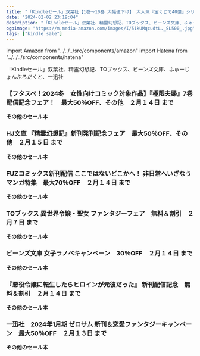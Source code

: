 ```yaml
---
title: "「Kindleセール」双葉社【1巻～10巻 大幅値下げ】 大人気『宝くじで40億』シリーズ完結！　最大98％OFF、マイクロマガジン社 GCノベルズ割引キャンペーン！　最大50％OFF"
date: "2024-02-02 23:19:04"
description: "「Kindleセール」双葉社、精霊幻想記、TOブックス、ビーンズ文庫、ふゅーじょんぷろだくと、一迅社"
ogpimage: "https://m.media-amazon.com/images/I/51kUMqcudtL._SL500_.jpg"
tags: ["kindle sale"]
---
```

import Amazon from "../../../src/components/amazon"
import Hatena from "../../../src/components/hatena"

「Kindleセール」双葉社、精霊幻想記、TOブックス、ビーンズ文庫、ふゅーじょんぷろだくと、一迅社



### 【フタスペ！2024冬　女性向けコミック対象作品】『極限夫婦』7巻配信記念フェア！　最大50％OFF、その他　２月１４日 まで


<Amazon asin="B0CQY7S19Q" />



<Amazon asin="B00I7JHW16" />


<Amazon asin="B0CQY7FZPD" />


**その他のセール本**

<Hatena src="https://kyukyunyorituryo.github.io/kindle_sale/20240214s38569/" title=""/>

### HJ文庫 『精霊幻想記』新刊発刊記念フェア　最大50％OFF、その他　２月１５日 まで


<Amazon asin="B078KCZGWX" />



<Amazon asin="B015GXE1LO" />


**その他のセール本**

<Hatena src="https://kyukyunyorituryo.github.io/kindle_sale/20240215s38579/" title=""/>

### FUZコミックス新刊配信 ここではないどこかへ！ 非日常へいざなうマンガ特集　最大70％OFF　２月１４日 まで


<Amazon asin="B0C3H9L3JD" />



<Amazon asin="B0B6FJNK7J" />



<Amazon asin="B08B12FTZZ" />


**その他のセール本**

<Hatena src="https://kyukyunyorituryo.github.io/kindle_sale/20240214s38595/" title=""/>

### TOブックス 異世界令嬢・聖女 ファンタジーフェア　無料＆割引　２月７日 まで


<Amazon asin="B0BM4DRC4D" />



<Amazon asin="B07YPPFYYF" />


**その他のセール本**

<Hatena src="https://kyukyunyorituryo.github.io/kindle_sale/20240207s38506/" title=""/>

### ビーンズ文庫 女子ラノベキャンペーン　30％OFF　２月１４日 まで


<Amazon asin="B0B9ZNKSY5" />



<Amazon asin="B07JYVTWSZ" />



<Amazon asin="B077SJ51CW" />


**その他のセール本**

<Hatena src="https://kyukyunyorituryo.github.io/kindle_sale/20240214s38471/" title=""/>

### 『悪役令嬢に転生したらヒロインが元彼だった』 新刊配信記念　無料＆割引　２月１４日 まで


<Amazon asin="B0CNJKB3F7" />



<Amazon asin="B0C68K5RV9" />



<Amazon asin="B0C68FQKNG" />


**その他のセール本**

<Hatena src="https://kyukyunyorituryo.github.io/kindle_sale/20240214s38491/" title=""/>

### 一迅社　2024年1月期 ゼロサム 新刊＆恋愛ファンタジーキャンペーン　最大50％OFF　２月１３日 まで


<Amazon asin="B0CGLGL3SX" />



<Amazon asin="B0CCD6GXSC" />



<Amazon asin="B0C8MMNBBV" />


**その他のセール本**

<Hatena src="https://kyukyunyorituryo.github.io/kindle_sale/20240213s38541/" title=""/>